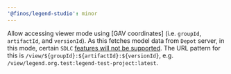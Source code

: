 ```yaml
---
'@finos/legend-studio': minor
---
```


Allow accessing viewer mode using [GAV coordinates] (i.e. `groupId`, `artifactId`, and `versionId`). As this fetches model data from `Depot` server, in this mode, certain `SDLC` [features will not be supported](https://github.com/finos/legend-studio/issues/638). The URL pattern for this is `/view/${groupId}:${artifactId}:${versionId}`, e.g. `/view/legend.org.test:legend-test-project:latest`.
